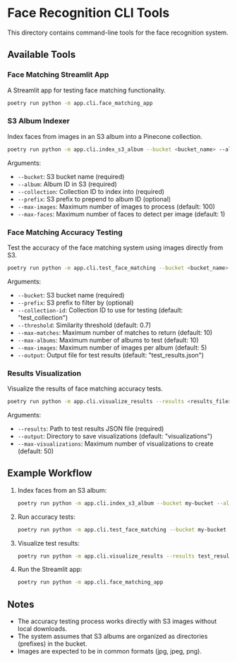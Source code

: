 # Face Recognition CLI Tools

This directory contains command-line tools for the face recognition system.

## Available Tools

### Face Matching Streamlit App

A Streamlit app for testing face matching functionality.

```bash
poetry run python -m app.cli.face_matching_app
```

### S3 Album Indexer

Index faces from images in an S3 album into a Pinecone collection.

```bash
poetry run python -m app.cli.index_s3_album --bucket <bucket_name> --album <album_id> --collection <collection_id>
```

Arguments:
- `--bucket`: S3 bucket name (required)
- `--album`: Album ID in S3 (required)
- `--collection`: Collection ID to index into (required)
- `--prefix`: S3 prefix to prepend to album ID (optional)
- `--max-images`: Maximum number of images to process (default: 100)
- `--max-faces`: Maximum number of faces to detect per image (default: 1)

### Face Matching Accuracy Testing

Test the accuracy of the face matching system using images directly from S3.

```bash
poetry run python -m app.cli.test_face_matching --bucket <bucket_name> --prefix <prefix> --output <output_file>
```

Arguments:
- `--bucket`: S3 bucket name (required)
- `--prefix`: S3 prefix to filter by (optional)
- `--collection-id`: Collection ID to use for testing (default: "test_collection")
- `--threshold`: Similarity threshold (default: 0.7)
- `--max-matches`: Maximum number of matches to return (default: 10)
- `--max-albums`: Maximum number of albums to test (default: 10)
- `--max-images`: Maximum number of images per album (default: 5)
- `--output`: Output file for test results (default: "test_results.json")

### Results Visualization

Visualize the results of face matching accuracy tests.

```bash
poetry run python -m app.cli.visualize_results --results <results_file> --output <output_dir>
```

Arguments:
- `--results`: Path to test results JSON file (required)
- `--output`: Directory to save visualizations (default: "visualizations")
- `--max-visualizations`: Maximum number of visualizations to create (default: 50)

## Example Workflow

1. Index faces from an S3 album:
   ```bash
   poetry run python -m app.cli.index_s3_album --bucket my-bucket --album family-photos --collection family
   ```

2. Run accuracy tests:
   ```bash
   poetry run python -m app.cli.test_face_matching --bucket my-bucket --prefix test-photos --output test_results.json
   ```

3. Visualize test results:
   ```bash
   poetry run python -m app.cli.visualize_results --results test_results.json --output visualizations
   ```

4. Run the Streamlit app:
   ```bash
   poetry run python -m app.cli.face_matching_app
   ```

## Notes

- The accuracy testing process works directly with S3 images without local downloads.
- The system assumes that S3 albums are organized as directories (prefixes) in the bucket.
- Images are expected to be in common formats (jpg, jpeg, png). 
